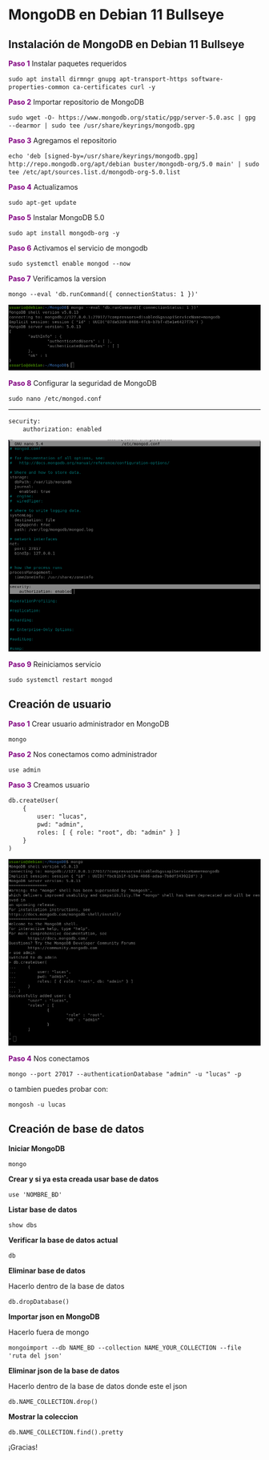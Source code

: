 # MongoDB en Debian 11 Bullseye

## Instalación de MongoDB en Debian 11 Bullseye

<font color="#800080">**Paso 1**</font> Instalar paquetes requeridos

    sudo apt install dirmngr gnupg apt-transport-https software-properties-common ca-certificates curl -y

<font color="#800080">**Paso 2**</font> Importar repositorio de MongoDB

    sudo wget -O- https://www.mongodb.org/static/pgp/server-5.0.asc | gpg --dearmor | sudo tee /usr/share/keyrings/mongodb.gpg

<font color="#800080">**Paso 3**</font> Agregamos el repositorio

    echo 'deb [signed-by=/usr/share/keyrings/mongodb.gpg] http://repo.mongodb.org/apt/debian buster/mongodb-org/5.0 main' | sudo tee /etc/apt/sources.list.d/mongodb-org-5.0.list

<font color="#800080">**Paso 4**</font> Actualizamos

    sudo apt-get update

<font color="#800080">**Paso 5**</font> Instalar MongoDB 5.0

    sudo apt install mongodb-org -y

<font color="#800080">**Paso 6**</font> Activamos el servicio de mongodb

    sudo systemctl enable mongod --now

<font color="#800080">**Paso 7**</font> Verificamos la version

    mongo --eval 'db.runCommand({ connectionStatus: 1 })'

![image](../images/ABD/1-mongo.png)

<font color="#800080">**Paso 8**</font> Configurar la seguridad de MongoDB

    sudo nano /etc/mongod.conf
---
    security:
        authorization: enabled

![image](../images/ABD/2-mongo.png)

<font color="#800080">**Paso 9**</font> Reiniciamos servicio

    sudo systemctl restart mongod

## Creación de usuario

<font color="#800080">**Paso 1**</font> Crear usuario administrador en MongoDB

    mongo

<font color="#800080">**Paso 2**</font> Nos conectamos como administrador

    use admin

<font color="#800080">**Paso 3**</font> Creamos usuario

    db.createUser(
        {
            user: "lucas", 
            pwd: "admin", 
            roles: [ { role: "root", db: "admin" } ]
        }
    )

![image](../images/ABD/3-mongo.png)

<font color="#800080">**Paso 4**</font> Nos conectamos

    mongo --port 27017 --authenticationDatabase "admin" -u "lucas" -p
o tambien puedes probar con:

    mongosh -u lucas

## Creación de base de datos

**Iniciar MongoDB**

    mongo

**Crear y si ya esta creada usar base de datos**

    use 'NOMBRE_BD'

**Listar base de datos**

    show dbs

**Verificar la base de datos actual**

    db

**Eliminar base de datos**

Hacerlo dentro de la base de datos

    db.dropDatabase()

**Importar json en MongoDB**

Hacerlo fuera de mongo

    mongoimport --db NAME_BD --collection NAME_YOUR_COLLECTION --file 'ruta del json'

**Eliminar json de la base de datos**

Hacerlo dentro de la base de datos donde este el json

    db.NAME_COLLECTION.drop()

**Mostrar la coleccion**

    db.NAME_COLLECTION.find().pretty


¡Gracias!